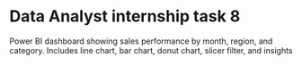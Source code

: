# Data Analyst internship task 8
Power BI dashboard showing sales performance by month, region, and category. Includes line chart, bar chart, donut chart, slicer filter, and insights
